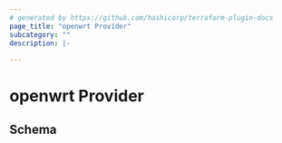 ```yaml
---
# generated by https://github.com/hashicorp/terraform-plugin-docs
page_title: "openwrt Provider"
subcategory: ""
description: |-
  
---
```


# openwrt Provider





<!-- schema generated by tfplugindocs -->
## Schema
